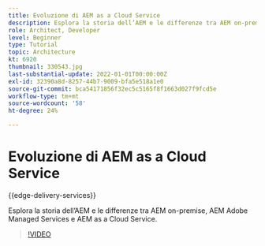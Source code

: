 ```yaml
---
title: Evoluzione di AEM as a Cloud Service
description: Esplora la storia dell’AEM e le differenze tra AEM on-premise, AEM Adobe Managed Services e AEM as a Cloud Service.
role: Architect, Developer
level: Beginner
type: Tutorial
topic: Architecture
kt: 6920
thumbnail: 330543.jpg
last-substantial-update: 2022-01-01T00:00:00Z
exl-id: 32390a8d-8257-44b7-9009-bfa5e518a1e0
source-git-commit: bca54171856f32ec5c5165f8f1663d027f9fcd5e
workflow-type: tm+mt
source-wordcount: '58'
ht-degree: 24%

---
```


# Evoluzione di AEM as a Cloud Service

{{edge-delivery-services}}

Esplora la storia dell’AEM e le differenze tra AEM on-premise, AEM Adobe Managed Services e AEM as a Cloud Service.

>[!VIDEO](https://video.tv.adobe.com/v/330543?quality=12&learn=on)
